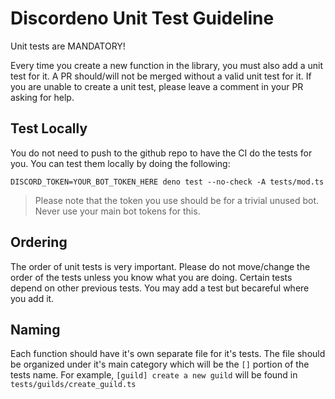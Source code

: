 # Discordeno Unit Test Guideline

Unit tests are MANDATORY!

Every time you create a new function in the library, you must also add a unit test for it. A PR should/will not be
merged without a valid unit test for it. If you are unable to create a unit test, please leave a comment in your PR
asking for help.

## Test Locally

You do not need to push to the github repo to have the CI do the tests for you. You can test them locally by doing the
following:

```shell
DISCORD_TOKEN=YOUR_BOT_TOKEN_HERE deno test --no-check -A tests/mod.ts
```

> Please note that the token you use should be for a trivial unused bot. Never use your main bot tokens for this.

## Ordering

The order of unit tests is very important. Please do not move/change the order of the tests unless you know what you are
doing. Certain tests depend on other previous tests. You may add a test but becareful where you add it.

## Naming

Each function should have it's own separate file for it's tests. The file should be organized under it's main category
which will be the `[]` portion of the tests name. For example, `[guild] create a new guild` will be found in
`tests/guilds/create_guild.ts`

